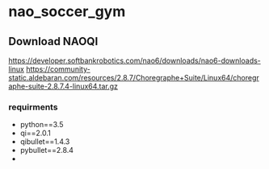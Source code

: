 # nao_soccer_gym

## Download NAOQI 
https://developer.softbankrobotics.com/nao6/downloads/nao6-downloads-linux
https://community-static.aldebaran.com/resources/2.8.7/Choregraphe+Suite/Linux64/choregraphe-suite-2.8.7.4-linux64.tar.gz

### requirments
- python==3.5
- qi==2.0.1
- qibullet==1.4.3
- pybullet==2.8.4
- 
